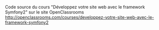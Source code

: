 Code source du cours "Développez votre site web avec le framework Symfony2" sur le site OpenClassrooms
http://openclassrooms.com/courses/developpez-votre-site-web-avec-le-framework-symfony2